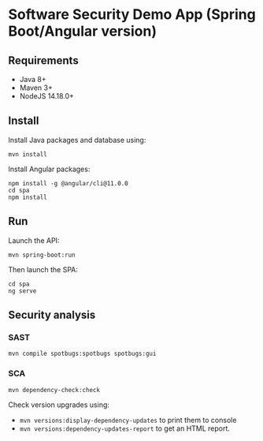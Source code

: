 # Software Security Demo App (Spring Boot/Angular version)

## Requirements

* Java 8+
* Maven 3+
* NodeJS 14.18.0+

## Install

Install Java packages and database using:

```shell
mvn install
```

Install Angular packages:

<!-- Test this -->

```shell
npm install -g @angular/cli@11.0.0
cd spa
npm install
```

## Run

Launch the API:

```shell
mvn spring-boot:run
```

Then launch the SPA:

```shell
cd spa
ng serve
```

## Security analysis

### SAST

```shell
mvn compile spotbugs:spotbugs spotbugs:gui
```

### SCA

```shell
mvn dependency-check:check
```
Check version upgrades using:

* `mvn versions:display-dependency-updates` to print them to console
* `mvn versions:dependency-updates-report` to get an HTML report.